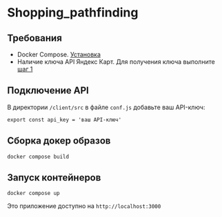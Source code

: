 # Shopping_pathfinding

## Требования

* Docker Compose. [Установка](https://docs.docker.com/compose/install/)
* Наличие ключа API Яндекс Карт. Для получения ключа выполните [шаг 1](https://yandex.ru/dev/maps/jsapi/doc/2.1/quick-start/index.html)

## Подключение API 
В директории `/client/src` в файле `conf.js` добавьте ваш API-ключ:

`export const api_key = 'ваш API-ключ'`

## Сборка докер образов

`docker compose build`

## Запуск контейнеров

`docker compose up`

Это приложение доступно на `http://localhost:3000`

